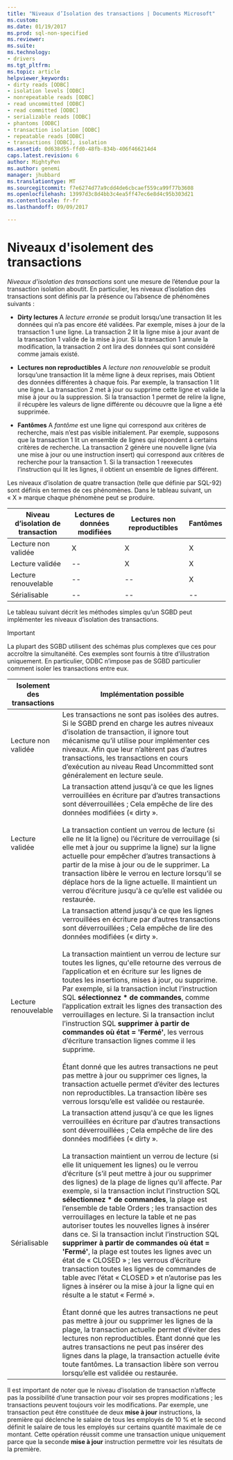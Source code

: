 ```yaml
---
title: "Niveaux d’Isolation des transactions | Documents Microsoft"
ms.custom: 
ms.date: 01/19/2017
ms.prod: sql-non-specified
ms.reviewer: 
ms.suite: 
ms.technology:
- drivers
ms.tgt_pltfrm: 
ms.topic: article
helpviewer_keywords:
- dirty reads [ODBC]
- isolation levels [ODBC]
- nonrepeatable reads [ODBC]
- read uncommitted [ODBC]
- read committed [ODBC]
- serializable reads [ODBC]
- phantoms [ODBC]
- transaction isolation [ODBC]
- repeatable reads [ODBC]
- transactions [ODBC], isolation
ms.assetid: 0d638d55-ffd0-48fb-834b-406f466214d4
caps.latest.revision: 6
author: MightyPen
ms.author: genemi
manager: jhubbard
ms.translationtype: MT
ms.sourcegitcommit: f7e6274d77a9cdd4de6cbcaef559ca99f77b3608
ms.openlocfilehash: 13997d3c8d4bb3c4ea5ff47ec6e8d4c95b303d21
ms.contentlocale: fr-fr
ms.lasthandoff: 09/09/2017

---
```

# <a name="transaction-isolation-levels"></a>Niveaux d'isolement des transactions
*Niveaux d’isolation des transactions* sont une mesure de l’étendue pour la transaction isolation aboutit. En particulier, les niveaux d’isolation des transactions sont définis par la présence ou l’absence de phénomènes suivants :  
  
-   **Dirty lectures** A *lecture erronée* se produit lorsqu’une transaction lit les données qui n’a pas encore été validées. Par exemple, mises à jour de la transaction 1 une ligne. La transaction 2 lit la ligne mise à jour avant de la transaction 1 valide de la mise à jour. Si la transaction 1 annule la modification, la transaction 2 ont lira des données qui sont considéré comme jamais existé.  
  
-   **Lectures non reproductibles** A *lecture non renouvelable* se produit lorsqu’une transaction lit la même ligne à deux reprises, mais Obtient des données différentes à chaque fois. Par exemple, la transaction 1 lit une ligne. La transaction 2 met à jour ou supprime cette ligne et valide la mise à jour ou la suppression. Si la transaction 1 permet de relire la ligne, il récupère les valeurs de ligne différente ou découvre que la ligne a été supprimée.  
  
-   **Fantômes** A *fantôme* est une ligne qui correspond aux critères de recherche, mais n’est pas visible initialement. Par exemple, supposons que la transaction 1 lit un ensemble de lignes qui répondent à certains critères de recherche. La transaction 2 génère une nouvelle ligne (via une mise à jour ou une instruction insert) qui correspond aux critères de recherche pour la transaction 1. Si la transaction 1 reexecutes l’instruction qui lit les lignes, il obtient un ensemble de lignes différent.  
  
 Les niveaux d’isolation de quatre transaction (telle que définie par SQL-92) sont définis en termes de ces phénomènes. Dans le tableau suivant, un « X » marque chaque phénomène peut se produire.  
  
|Niveau d’isolation de transaction|Lectures de données modifiées|Lectures non reproductibles|Fantômes|  
|---------------------------------|-----------------|-------------------------|--------------|  
|Lecture non validée|X|X|X|  
|Lecture validée|--|X|X|  
|Lecture renouvelable|--|--|X|  
|Sérialisable|--|--|--|  
  
 Le tableau suivant décrit les méthodes simples qu’un SGBD peut implémenter les niveaux d’isolation des transactions.  
  
> [!IMPORTANT]  
>  La plupart des SGBD utilisent des schémas plus complexes que ces pour accroître la simultanéité. Ces exemples sont fournis à titre d’illustration uniquement. En particulier, ODBC n’impose pas de SGBD particulier comment isoler les transactions entre eux.  
  
|Isolement des transactions|Implémentation possible|  
|---------------------------|-----------------------------|  
|Lecture non validée|Les transactions ne sont pas isolées des autres. Si le SGBD prend en charge les autres niveaux d’isolation de transaction, il ignore tout mécanisme qu’il utilise pour implémenter ces niveaux. Afin que leur n’altèrent pas d’autres transactions, les transactions en cours d’exécution au niveau Read Uncommitted sont généralement en lecture seule.|  
|Lecture validée|La transaction attend jusqu'à ce que les lignes verrouillées en écriture par d’autres transactions sont déverrouillées ; Cela empêche de lire des données modifiées (« dirty ».<br /><br /> La transaction contient un verrou de lecture (si elle ne lit la ligne) ou l’écriture de verrouillage (si elle met à jour ou supprime la ligne) sur la ligne actuelle pour empêcher d’autres transactions à partir de la mise à jour ou de le supprimer. La transaction libère le verrou en lecture lorsqu’il se déplace hors de la ligne actuelle. Il maintient un verrou d’écriture jusqu'à ce qu’elle est validée ou restaurée.|  
|Lecture renouvelable|La transaction attend jusqu'à ce que les lignes verrouillées en écriture par d’autres transactions sont déverrouillées ; Cela empêche de lire des données modifiées (« dirty ».<br /><br /> La transaction maintient un verrou de lecture sur toutes les lignes, qu'elle retourne des verrous de l’application et en écriture sur les lignes de toutes les insertions, mises à jour, ou supprime. Par exemple, si la transaction inclut l’instruction SQL **sélectionnez \* de commandes**, comme l’application extrait les lignes des transaction des verrouillages en lecture. Si la transaction inclut l’instruction SQL **supprimer à partir de commandes où état = 'Fermé'**, les verrous d’écriture transaction lignes comme il les supprime.<br /><br /> Étant donné que les autres transactions ne peut pas mettre à jour ou supprimer ces lignes, la transaction actuelle permet d’éviter des lectures non reproductibles. La transaction libère ses verrous lorsqu’elle est validée ou restaurée.|  
|Sérialisable|La transaction attend jusqu'à ce que les lignes verrouillées en écriture par d’autres transactions sont déverrouillées ; Cela empêche de lire des données modifiées (« dirty ».<br /><br /> La transaction maintient un verrou de lecture (si elle lit uniquement les lignes) ou le verrou d’écriture (s’il peut mettre à jour ou supprimer des lignes) de la plage de lignes qu’il affecte. Par exemple, si la transaction inclut l’instruction SQL **sélectionnez \* de commandes**, la plage est l’ensemble de table Orders ; les transaction des verrouillages en lecture la table et ne pas autoriser toutes les nouvelles lignes à insérer dans ce. Si la transaction inclut l’instruction SQL **supprimer à partir de commandes où état = 'Fermé'**, la plage est toutes les lignes avec un état de « CLOSED » ; les verrous d’écriture transaction toutes les lignes de commandes de table avec l’état « CLOSED » et n’autorise pas les lignes à insérer ou la mise à jour la ligne qui en résulte a le statut « Fermé ».<br /><br /> Étant donné que les autres transactions ne peut pas mettre à jour ou supprimer les lignes de la plage, la transaction actuelle permet d’éviter des lectures non reproductibles. Étant donné que les autres transactions ne peut pas insérer des lignes dans la plage, la transaction actuelle évite toute fantômes. La transaction libère son verrou lorsqu’elle est validée ou restaurée.|  
  
 Il est important de noter que le niveau d’isolation de transaction n’affecte pas la possibilité d’une transaction pour voir ses propres modifications ; les transactions peuvent toujours voir les modifications. Par exemple, une transaction peut être constituée de deux **mise à jour** instructions, la première qui déclenche le salaire de tous les employés de 10 % et le second définit le salaire de tous les employés sur certains quantité maximale de ce montant. Cette opération réussit comme une transaction unique uniquement parce que la seconde **mise à jour** instruction permettre voir les résultats de la première.
